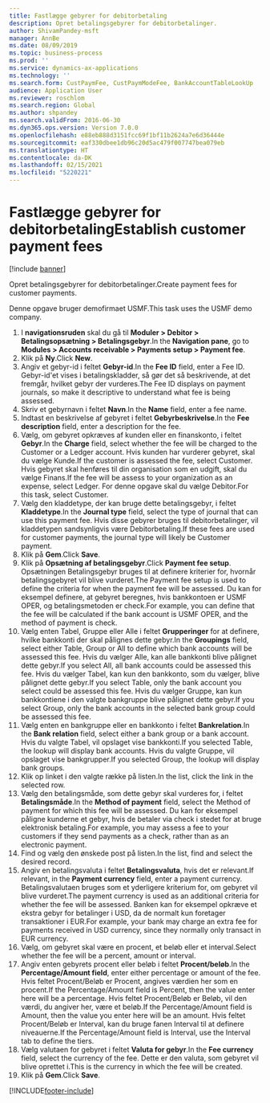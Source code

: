 ```yaml
---
title: Fastlægge gebyrer for debitorbetaling
description: Opret betalingsgebyrer for debitorbetalinger.
author: ShivamPandey-msft
manager: AnnBe
ms.date: 08/09/2019
ms.topic: business-process
ms.prod: ''
ms.service: dynamics-ax-applications
ms.technology: ''
ms.search.form: CustPaymFee, CustPaymModeFee, BankAccountTableLookUp
audience: Application User
ms.reviewer: roschlom
ms.search.region: Global
ms.author: shpandey
ms.search.validFrom: 2016-06-30
ms.dyn365.ops.version: Version 7.0.0
ms.openlocfilehash: e88eb888d3151fcc69f1bf11b2624a7e6d36444e
ms.sourcegitcommit: eaf330dbee1db96c20d5ac479f007747bea079eb
ms.translationtype: HT
ms.contentlocale: da-DK
ms.lasthandoff: 02/15/2021
ms.locfileid: "5220221"
---
```

# <a name="establish-customer-payment-fees"></a><span data-ttu-id="948a4-103">Fastlægge gebyrer for debitorbetaling</span><span class="sxs-lookup"><span data-stu-id="948a4-103">Establish customer payment fees</span></span>

[!include [banner](../../includes/banner.md)]

<span data-ttu-id="948a4-104">Opret betalingsgebyrer for debitorbetalinger.</span><span class="sxs-lookup"><span data-stu-id="948a4-104">Create payment fees for customer payments.</span></span>

<span data-ttu-id="948a4-105">Denne opgave bruger demofirmaet USMF.</span><span class="sxs-lookup"><span data-stu-id="948a4-105">This task uses the USMF demo company.</span></span>

1. <span data-ttu-id="948a4-106">I **navigationsruden** skal du gå til **Moduler > Debitor > Betalingsopsætning > Betalingsgebyr**.</span><span class="sxs-lookup"><span data-stu-id="948a4-106">In the **Navigation pane**, go to **Modules > Accounts receivable > Payments setup > Payment fee**.</span></span>
2. <span data-ttu-id="948a4-107">Klik på **Ny**.</span><span class="sxs-lookup"><span data-stu-id="948a4-107">Click **New**.</span></span>
3. <span data-ttu-id="948a4-108">Angiv et gebyr-id i feltet **Gebyr-id**.</span><span class="sxs-lookup"><span data-stu-id="948a4-108">In the **Fee ID** field, enter a Fee ID.</span></span> <span data-ttu-id="948a4-109">Gebyr-id'et vises i betalingskladder, så gør det så beskrivende, at det fremgår, hvilket gebyr der vurderes.</span><span class="sxs-lookup"><span data-stu-id="948a4-109">The Fee ID displays on payment journals, so make it descriptive to understand what fee is being assessed.</span></span>  
4. <span data-ttu-id="948a4-110">Skriv et gebyrnavn i feltet **Navn**.</span><span class="sxs-lookup"><span data-stu-id="948a4-110">In the **Name** field, enter a fee name.</span></span>
5. <span data-ttu-id="948a4-111">Indtast en beskrivelse af gebyret i feltet **Gebyrbeskrivelse**.</span><span class="sxs-lookup"><span data-stu-id="948a4-111">In the **Fee description** field, enter a description for the fee.</span></span>
6. <span data-ttu-id="948a4-112">Vælg, om gebyret opkræves af kunden eller en finanskonto, i feltet **Gebyr**.</span><span class="sxs-lookup"><span data-stu-id="948a4-112">In the **Charge** field, select whether the fee will be charged to the Customer or a Ledger account.</span></span> <span data-ttu-id="948a4-113">Hvis kunden har vurderer gebyret, skal du vælge Kunde.</span><span class="sxs-lookup"><span data-stu-id="948a4-113">If the customer is assessed the fee, select Customer.</span></span> <span data-ttu-id="948a4-114">Hvis gebyret skal henføres til din organisation som en udgift, skal du vælge Finans.</span><span class="sxs-lookup"><span data-stu-id="948a4-114">If the fee will be assess to your organization as an expense, select Ledger.</span></span> <span data-ttu-id="948a4-115">For denne opgave skal du vælge Debitor.</span><span class="sxs-lookup"><span data-stu-id="948a4-115">For this task, select Customer.</span></span>  
7. <span data-ttu-id="948a4-116">Vælg den kladdetype, der kan bruge dette betalingsgebyr, i feltet **Kladdetype**.</span><span class="sxs-lookup"><span data-stu-id="948a4-116">In the **Journal type** field, select the type of journal that can use this payment fee.</span></span> <span data-ttu-id="948a4-117">Hvis disse gebyrer bruges til debitorbetalinger, vil kladdetypen sandsynligvis være Debitorbetaling.</span><span class="sxs-lookup"><span data-stu-id="948a4-117">If these fees are used for customer payments, the journal type will likely be Customer payment.</span></span>  
8. <span data-ttu-id="948a4-118">Klik på **Gem**.</span><span class="sxs-lookup"><span data-stu-id="948a4-118">Click **Save**.</span></span>
9. <span data-ttu-id="948a4-119">Klik på **Opsætning af betalingsgebyr**.</span><span class="sxs-lookup"><span data-stu-id="948a4-119">Click **Payment fee setup**.</span></span> <span data-ttu-id="948a4-120">Opsætningen Betalingsgebyr bruges til at definere kriterier for, hvornår betalingsgebyret vil blive vurderet.</span><span class="sxs-lookup"><span data-stu-id="948a4-120">The Payment fee setup is used to define the criteria for when the payment fee will be assessed.</span></span>  <span data-ttu-id="948a4-121">Du kan for eksempel definere, at gebyret beregnes, hvis bankkontoen er USMF OPER, og betalingsmetoden er check.</span><span class="sxs-lookup"><span data-stu-id="948a4-121">For example, you can define that the fee will be calculated if the bank account is USMF OPER, and the method of payment is check.</span></span>  
10. <span data-ttu-id="948a4-122">Vælg enten Tabel, Gruppe eller Alle i feltet **Grupperinger** for at definere, hvilke bankkonti der skal pålignes dette gebyr.</span><span class="sxs-lookup"><span data-stu-id="948a4-122">In the **Groupings** field, select either Table, Group or All to define which bank accounts will be assessed this fee.</span></span> <span data-ttu-id="948a4-123">Hvis du vælger Alle, kan alle bankkonti blive pålignet dette gebyr.</span><span class="sxs-lookup"><span data-stu-id="948a4-123">If you select All, all bank accounts could be assessed this fee.</span></span>  <span data-ttu-id="948a4-124">Hvis du vælger Tabel, kan kun den bankkonto, som du vælger, blive pålignet dette gebyr.</span><span class="sxs-lookup"><span data-stu-id="948a4-124">If you select Table, only the bank account you select could be assessed this fee.</span></span> <span data-ttu-id="948a4-125">Hvis du vælger Gruppe, kan kun bankkontiene i den valgte bankgruppe blive pålignet dette gebyr.</span><span class="sxs-lookup"><span data-stu-id="948a4-125">If you select Group, only the bank accounts in the selected bank group could be assessed this fee.</span></span>  
11. <span data-ttu-id="948a4-126">Vælg enten en bankgruppe eller en bankkonto i feltet **Bankrelation**.</span><span class="sxs-lookup"><span data-stu-id="948a4-126">In the **Bank relation** field, select either a bank group or a bank account.</span></span> <span data-ttu-id="948a4-127">Hvis du valgte Tabel, vil opslaget vise bankkonti.</span><span class="sxs-lookup"><span data-stu-id="948a4-127">If you selected Table, the lookup will display bank accounts.</span></span> <span data-ttu-id="948a4-128">Hvis du valgte Gruppe, vil opslaget vise bankgrupper.</span><span class="sxs-lookup"><span data-stu-id="948a4-128">If you selected Group, the lookup will display bank groups.</span></span>  
12. <span data-ttu-id="948a4-129">Klik op linket i den valgte række på listen.</span><span class="sxs-lookup"><span data-stu-id="948a4-129">In the list, click the link in the selected row.</span></span>
13. <span data-ttu-id="948a4-130">Vælg den betalingsmåde, som dette gebyr skal vurderes for, i feltet **Betalingsmåde**.</span><span class="sxs-lookup"><span data-stu-id="948a4-130">In the **Method of payment** field, select the Method of payment for which this fee will be assessed.</span></span> <span data-ttu-id="948a4-131">Du kan for eksempel påligne kunderne et gebyr, hvis de betaler via check i stedet for at bruge elektronisk betaling.</span><span class="sxs-lookup"><span data-stu-id="948a4-131">For example, you may assess a fee to your customers if they send payments as a check, rather than as an electronic payment.</span></span>  
14. <span data-ttu-id="948a4-132">Find og vælg den ønskede post på listen.</span><span class="sxs-lookup"><span data-stu-id="948a4-132">In the list, find and select the desired record.</span></span>
15. <span data-ttu-id="948a4-133">Angiv en betalingsvaluta i feltet **Betalingsvaluta**, hvis det er relevant.</span><span class="sxs-lookup"><span data-stu-id="948a4-133">If relevant, in the **Payment currency** field, enter a payment currency.</span></span> <span data-ttu-id="948a4-134">Betalingsvalutaen bruges som et yderligere kriterium for, om gebyret vil blive vurderet.</span><span class="sxs-lookup"><span data-stu-id="948a4-134">The payment currency is used as an additional criteria for whether the fee will be assessed.</span></span>  <span data-ttu-id="948a4-135">Banken kan for eksempel opkræve et ekstra gebyr for betalinger i USD, da de normalt kun foretager transaktioner i EUR.</span><span class="sxs-lookup"><span data-stu-id="948a4-135">For example, your bank may charge an extra fee for payments received in USD currency, since they normally only transact in EUR currency.</span></span>  
16. <span data-ttu-id="948a4-136">Vælg, om gebyret skal være en procent, et beløb eller et interval.</span><span class="sxs-lookup"><span data-stu-id="948a4-136">Select whether the fee will be a percent, amount or interval.</span></span>
17. <span data-ttu-id="948a4-137">Angiv enten gebyrets procent eller beløb i feltet **Procent/beløb**.</span><span class="sxs-lookup"><span data-stu-id="948a4-137">In the **Percentage/Amount field**, enter either percentage or amount of the fee.</span></span> <span data-ttu-id="948a4-138">Hvis feltet Procent/Beløb er Procent, angives værdien her som en procent.</span><span class="sxs-lookup"><span data-stu-id="948a4-138">If the Percentage/Amount field is Percent, then the value enter here will be a percentage.</span></span> <span data-ttu-id="948a4-139">Hvis feltet Procent/Beløb er Beløb, vil den værdi, du angiver her, være et beløb.</span><span class="sxs-lookup"><span data-stu-id="948a4-139">If the Percentage/Amount field is Amount, then the value you enter here will be an amount.</span></span> <span data-ttu-id="948a4-140">Hvis feltet Procent/Beløb er Interval, kan du bruge fanen Interval til at definere niveauerne.</span><span class="sxs-lookup"><span data-stu-id="948a4-140">If the Percentage/Amount field is Interval, use the Interval tab to define the tiers.</span></span>  
18. <span data-ttu-id="948a4-141">Vælg valutaen for gebyret i feltet **Valuta for gebyr**.</span><span class="sxs-lookup"><span data-stu-id="948a4-141">In the **Fee currency** field, select the currency of the fee.</span></span> <span data-ttu-id="948a4-142">Dette er den valuta, som gebyret vil blive oprettet i.</span><span class="sxs-lookup"><span data-stu-id="948a4-142">This is the currency in which the fee will be created.</span></span>  
19. <span data-ttu-id="948a4-143">Klik på **Gem**.</span><span class="sxs-lookup"><span data-stu-id="948a4-143">Click **Save**.</span></span>



[!INCLUDE[footer-include](../../../includes/footer-banner.md)]